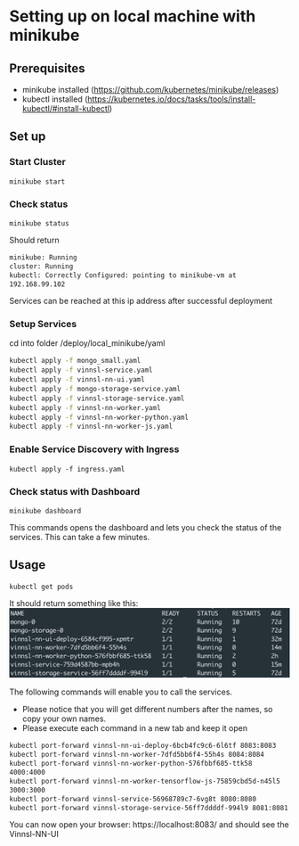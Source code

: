 
# Setting up on local machine with minikube
## Prerequisites

- minikube installed (https://github.com/kubernetes/minikube/releases)
- kubectl installed (https://kubernetes.io/docs/tasks/tools/install-kubectl/#install-kubectl)

## Set up

### Start Cluster

```
minikube start
```

### Check status

```
minikube status
```

Should return 

```
minikube: Running
cluster: Running
kubectl: Correctly Configured: pointing to minikube-vm at 192.168.99.102
```

Services can be reached at this ip address after successful deployment

### Setup Services

cd into folder /deploy/local_minikube/yaml

```bash
kubectl apply -f mongo_small.yaml
kubectl apply -f vinnsl-service.yaml
kubectl apply -f vinnsl-nn-ui.yaml
kubectl apply -f mongo-storage-service.yaml
kubectl apply -f vinnsl-storage-service.yaml
kubectl apply -f vinnsl-nn-worker.yaml
kubectl apply -f vinnsl-nn-worker-python.yaml
kubectl apply -f vinnsl-nn-worker-js.yaml
```

### Enable Service Discovery with Ingress

```
kubectl apply -f ingress.yaml
```

### Check status with Dashboard

```
minikube dashboard
```

This commands opens the dashboard and lets you check the status of the services. This can take a few minutes.

## Usage

```
kubectl get pods
```
It should return something like this:
![Pods Screenshot](img/getpods.png)

The following commands will enable you to call the services. 
- Please notice that you will get different numbers after the names, so copy your own names.
- Please execute each command in a new tab and keep it open
```
kubectl port-forward vinnsl-nn-ui-deploy-6bcb4fc9c6-6l6tf 8083:8083
kubectl port-forward vinnsl-nn-worker-7dfd5bb6f4-55h4s 8084:8084
kubectl port-forward vinnsl-nn-worker-python-576fbbf685-ttk58 4000:4000
kubectl port-forward vinnsl-nn-worker-tensorflow-js-75859cbd5d-n45l5 3000:3000
kubectl port-forward vinnsl-service-56968789c7-6vg8t 8080:8080
kubectl port-forward vinnsl-storage-service-56ff7ddddf-994l9 8081:8081
```

You can now open your browser: https://localhost:8083/ and should see the Vinnsl-NN-UI



